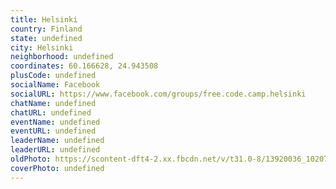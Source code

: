 ```yaml
---
title: Helsinki
country: Finland
state: undefined
city: Helsinki
neighborhood: undefined
coordinates: 60.166628, 24.943508
plusCode: undefined
socialName: Facebook
socialURL: https://www.facebook.com/groups/free.code.camp.helsinki
chatName: undefined
chatURL: undefined
eventName: undefined
eventURL: undefined
leaderName: undefined
leaderURL: undefined
oldPhoto: https://scontent-dft4-2.xx.fbcdn.net/v/t31.0-8/13920036_10207419537552235_1858864145069374029_o.jpg?oh=d703305fe98ac88cff8388d47ca10137&oe=598DA663
coverPhoto: undefined
---
```

